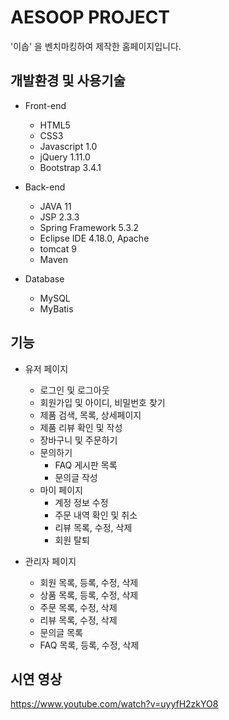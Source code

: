 # AESOOP PROJECT
'이솝' 을 벤치마킹하여 제작한 홈페이지입니다.

## 개발환경 및 사용기술
* Front-end
  * HTML5
  * CSS3
  * Javascript 1.0
  * jQuery 1.11.0
  * Bootstrap 3.4.1
  
* Back-end
  * JAVA 11
  * JSP 2.3.3
  * Spring Framework 5.3.2
  * Eclipse IDE 4.18.0, Apache
  * tomcat 9
  * Maven

* Database
  * MySQL
  * MyBatis
  
## 기능
* 유저 페이지
  * 로그인 및 로그아웃
  * 회원가입 및 아이디, 비밀번호 찾기
  * 제품 검색, 목록, 상세페이지
  * 제품 리뷰 확인 및 작성
  * 장바구니 및 주문하기
  * 문의하기
    * FAQ 게시판 목록
    * 문의글 작성
  * 마이 페이지
    * 계정 정보 수정
    * 주문 내역 확인 및 취소
    * 리뷰 목록, 수정, 삭제
    * 회원 탈퇴
 
* 관리자 페이지
  * 회원 목록, 등록, 수정, 삭제
  * 상품 목록, 등록, 수정, 삭제
  * 주문 목록, 수정, 삭제
  * 리뷰 목록, 수정, 삭제
  * 문의글 목록
  * FAQ 목록, 등록, 수정, 삭제
  
## 시연 영상
https://www.youtube.com/watch?v=uyyfH2zkYO8
